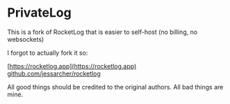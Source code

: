 # PrivateLog

This is a fork of RocketLog that is easier to self-host (no billing, no websockets)

I forgot to actually fork it so:

[https://rocketlog.app](https://rocketlog.app) 
[github.com/jessarcher/rocketlog](github.com/jessarcher/rocketlog)

All good things should be credited to the original authors. All bad things are mine.
